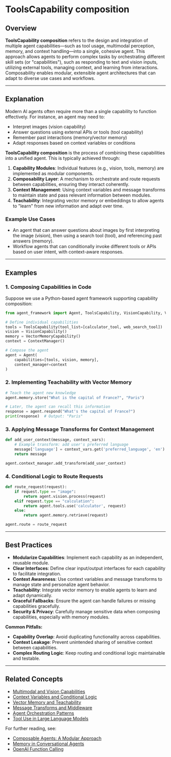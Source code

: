 # ToolsCapability composition

## Overview

**ToolsCapability composition** refers to the design and integration of multiple agent capabilities—such as tool usage, multimodal perception, memory, and context handling—into a single, cohesive agent. This approach allows agents to perform complex tasks by orchestrating different skill sets (or "capabilities"), such as responding to text and vision inputs, utilizing external tools, managing context, and learning from interactions. Composability enables modular, extensible agent architectures that can adapt to diverse use cases and workflows.

---

## Explanation

Modern AI agents often require more than a single capability to function effectively. For instance, an agent may need to:

- Interpret images (vision capability)
- Answer questions using external APIs or tools (tool capability)
- Remember past interactions (memory/vector memory)
- Adapt responses based on context variables or conditions

**ToolsCapability composition** is the process of combining these capabilities into a unified agent. This is typically achieved through:

1. **Capability Modules**: Individual features (e.g., vision, tools, memory) are implemented as modular components.
2. **Composability Layer**: A mechanism to orchestrate and route requests between capabilities, ensuring they interact coherently.
3. **Context Management**: Using context variables and message transforms to maintain state and pass relevant information between modules.
4. **Teachability**: Integrating vector memory or embeddings to allow agents to "learn" from new information and adapt over time.

### Example Use Cases

- An agent that can answer questions about images by first interpreting the image (vision), then using a search tool (tool), and referencing past answers (memory).
- Workflow agents that can conditionally invoke different tools or APIs based on user intent, with context-aware responses.

---

## Examples

### 1. Composing Capabilities in Code

Suppose we use a Python-based agent framework supporting capability composition:

```python
from agent_framework import Agent, ToolsCapability, VisionCapability, VectorMemoryCapability, ContextManager

# Define individual capabilities
tools = ToolsCapability(tool_list=[calculator_tool, web_search_tool])
vision = VisionCapability()
memory = VectorMemoryCapability()
context = ContextManager()

# Compose the agent
agent = Agent(
    capabilities=[tools, vision, memory],
    context_manager=context
)
```

### 2. Implementing Teachability with Vector Memory

```python
# Teach the agent new knowledge
agent.memory.store("What is the capital of France?", "Paris")

# Later, the agent can recall this information
response = agent.respond("What's the capital of France?")
print(response)  # Output: "Paris"
```

### 3. Applying Message Transforms for Context Management

```python
def add_user_context(message, context_vars):
    # Example transform: add user's preferred language
    message['language'] = context_vars.get('preferred_language', 'en')
    return message

agent.context_manager.add_transform(add_user_context)
```

### 4. Conditional Logic to Route Requests

```python
def route_request(request):
    if request.type == "image":
        return agent.vision.process(request)
    elif request.type == "calculation":
        return agent.tools.use('calculator', request)
    else:
        return agent.memory.retrieve(request)

agent.route = route_request
```

---

## Best Practices

- **Modularize Capabilities**: Implement each capability as an independent, reusable module.
- **Clear Interfaces**: Define clear input/output interfaces for each capability to facilitate integration.
- **Context Awareness**: Use context variables and message transforms to manage state and personalize agent behavior.
- **Teachability**: Integrate vector memory to enable agents to learn and adapt dynamically.
- **Graceful Fallbacks**: Ensure the agent can handle failures or missing capabilities gracefully.
- **Security & Privacy**: Carefully manage sensitive data when composing capabilities, especially with memory modules.

**Common Pitfalls:**

- **Capability Overlap**: Avoid duplicating functionality across capabilities.
- **Context Leakage**: Prevent unintended sharing of sensitive context between capabilities.
- **Complex Routing Logic**: Keep routing and conditional logic maintainable and testable.

---

## Related Concepts

- [Multimodal and Vision Capabilities](./multimodal-vision-capabilities.md)
- [Context Variables and Conditional Logic](./context-variables-conditional-logic.md)
- [Vector Memory and Teachability](./vector-memory-teachability.md)
- [Message Transforms and Middleware](./message-transforms-middleware.md)
- [Agent Orchestration Patterns](./agent-orchestration-patterns.md)
- [Tool Use in Large Language Models](https://arxiv.org/abs/2302.04761)

For further reading, see:

- [Composable Agents: A Modular Approach](https://docs.langchain.com/docs/concepts/composability)
- [Memory in Conversational Agents](https://docs.langchain.com/docs/modules/memory)
- [OpenAI Function Calling](https://platform.openai.com/docs/guides/function-calling)